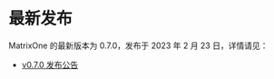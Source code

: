# **最新发布**

MatrixOne 的最新版本为 0.7.0，发布于 2023 年 2 月 23 日，详情请见：  

* [v0.7.0 发布公告](../Release-Notes/v0.7.0.md)
